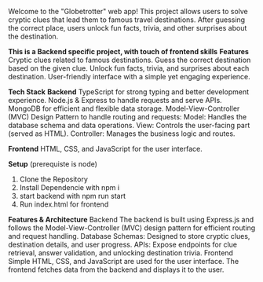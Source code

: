Welcome to the "Globetrotter" web app! This project allows users to solve cryptic clues that lead them to famous travel destinations. After guessing the correct place, users unlock fun facts, trivia, and other surprises about the destination.

**This is a Backend specific project, with touch of frontend skills**
**Features**
Cryptic clues related to famous destinations.
Guess the correct destination based on the given clue.
Unlock fun facts, trivia, and surprises about each destination.
User-friendly interface with a simple yet engaging experience.


**Tech Stack**
**Backend**
TypeScript for strong typing and better development experience.
Node.js & Express to handle requests and serve APIs.
MongoDB for efficient and flexible data storage.
Model-View-Controller (MVC) Design Pattern to handle routing and requests:
Model: Handles the database schema and data operations.
View: Controls the user-facing part (served as HTML).
Controller: Manages the business logic and routes.

**Frontend**
HTML, CSS, and JavaScript for the user interface.

**Setup**
(prerequiste is node)
1. Clone the Repository
2. Install Dependencie with npm i
3. start backend with npm run start
4. Run index.html for frontend


**Features & Architecture**
Backend
The backend is built using Express.js and follows the Model-View-Controller (MVC) design pattern for efficient routing and request handling.
Database Schemas: Designed to store cryptic clues, destination details, and user progress.
APIs: Expose endpoints for clue retrieval, answer validation, and unlocking destination trivia.
Frontend
Simple HTML, CSS, and JavaScript are used for the user interface.
The frontend fetches data from the backend and displays it to the user.
